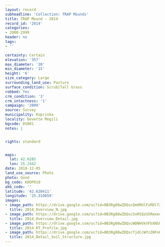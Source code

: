 ```yaml
---
layout: record
subheadline: 'Collection: TRAP Mounds'
title: TRAP Mound - 2014
record_id: '2014'
categories:
- 2000-2999
header: no
tags:
- ''

certainty: Certain
elevation: '357'
max_diameter: '20'
min_diameter: '15'
height: '6'
size_category: Large
surrounding_land_use: Pasture
surface_condition: Scrub|Tall Grass
robbed: Yes
crm_condition: '3'
crm_intactness: '1'
campaign: '2009'
source: Survey
municipality: Koprinka
locality: Devette Mogili
bgcode: DS001
notes: |


rights: standard


maps:
  lat: 42.6285
  lon: 25.2442
date: 2018-12-05
land_use_source: Photo
photo: Good
bg_code: KOOP010
akb_code: ''
latitude: '42.620411'
longitude: '25.310659'
images:
- image_path: https://drive.google.com/uc?id=0B3Rg88wZDQscQm9RUlFvRDlfZms
  title: 2014_Overview_N.jpg
- image_path: https://drive.google.com/uc?id=0B3Rg88wZDQscSnR5QzU5RmxmcDQ
  title: 2014_Overview_Detail.jpg
- image_path: https://drive.google.com/uc?id=0B3Rg88wZDQscWDNHVkVFbXNSU1U
  title: 2014_RT_Profile.jpg
- image_path: https://drive.google.com/uc?id=0B3Rg88wZDQscTjdCcWYzZHFnQzA
  title: 2014_Detail_Soil_Structure.jpg
---
```

